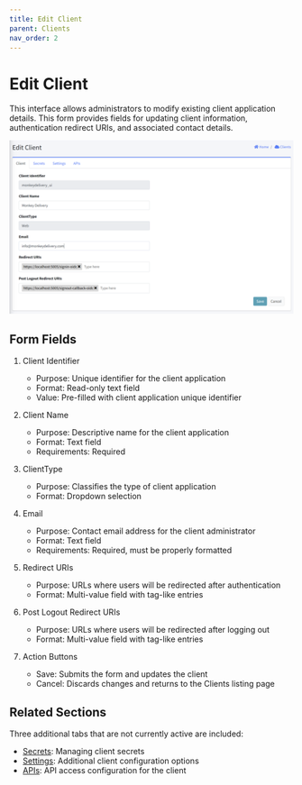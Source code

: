 ```yaml
---
title: Edit Client
parent: Clients
nav_order: 2
---
```


# Edit Client

This interface allows administrators to modify existing client application details. This form provides fields for updating client information, authentication redirect URIs, and associated contact details.

<img src="../images/AdminClientEdit.png" alt="Edit Client" width="600"/>

## Form Fields
1. Client Identifier
   - Purpose: Unique identifier for the client application
   - Format: Read-only text field
   - Value: Pre-filled with client application unique identifier

2. Client Name
   - Purpose: Descriptive name for the client application
   - Format: Text field
   - Requirements: Required

3. ClientType
   - Purpose: Classifies the type of client application
   - Format: Dropdown selection

4. Email
   - Purpose: Contact email address for the client administrator
   - Format: Text field
   - Requirements: Required, must be properly formatted

5. Redirect URIs
   - Purpose: URLs where users will be redirected after authentication
   - Format: Multi-value field with tag-like entries

6. Post Logout Redirect URIs
   - Purpose: URLs where users will be redirected after logging out
   - Format: Multi-value field with tag-like entries

7. Action Buttons
   - Save: Submits the form and updates the client
   - Cancel: Discards changes and returns to the Clients listing page

## Related Sections
Three additional tabs that are not currently active are included:
- [Secrets](ClientEditSecrets.html): Managing client secrets
- [Settings](ClientEditSettings.html): Additional client configuration options
- [APIs](ClientEditAPIs.html): API access configuration for the client

